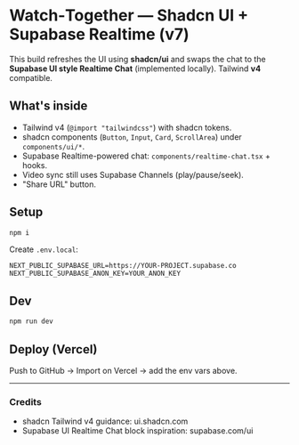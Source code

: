 # Watch‑Together — Shadcn UI + Supabase Realtime (v7)

This build refreshes the UI using **shadcn/ui** and swaps the chat to the **Supabase UI style Realtime Chat** (implemented locally). Tailwind **v4** compatible.

## What's inside
- Tailwind v4 (`@import "tailwindcss"`) with shadcn tokens.
- shadcn components (`Button`, `Input`, `Card`, `ScrollArea`) under `components/ui/*`.
- Supabase Realtime-powered chat: `components/realtime-chat.tsx` + hooks.
- Video sync still uses Supabase Channels (play/pause/seek).
- "Share URL" button.

## Setup
```bash
npm i
```
Create `.env.local`:
```
NEXT_PUBLIC_SUPABASE_URL=https://YOUR-PROJECT.supabase.co
NEXT_PUBLIC_SUPABASE_ANON_KEY=YOUR_ANON_KEY
```

## Dev
```bash
npm run dev
```

## Deploy (Vercel)
Push to GitHub → Import on Vercel → add the env vars above.

---

### Credits
- shadcn Tailwind v4 guidance: ui.shadcn.com
- Supabase UI Realtime Chat block inspiration: supabase.com/ui
